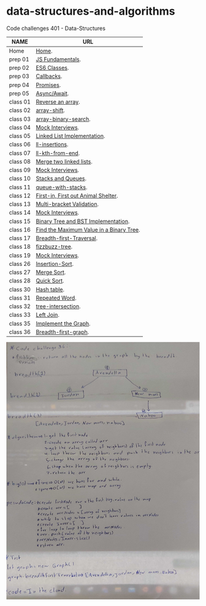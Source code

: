 # data-structures-and-algorithms
Code challenges 401 - Data-Structures


**NAME**     | **URL**
------------ | -------------
Home         | [Home](https://github.com/Abdallah-401-advanced-javascript/data-structures-and-algorithms).
 prep 01     | [JS Fundamentals](https://github.com/Abdallah-Obaid/data-structures-and-algorithms).
 prep 02     | [ES6 Classes](https://repl.it/@AbdallahObaid/ES6-Classes).
 prep 03     | [Callbacks](https://repl.it/@AbdallahObaid/Callbacks).
 prep 04     | [Promises](https://repl.it/@AbdallahObaid/Promises).
 prep 05     | [Async/Await](https://repl.it/@AbdallahObaid/AsyncAwait).
 class 01    | [Reverse an array](https://github.com/Abdallah-401-advanced-javascript/data-structures-and-algorithms/pull/2).
 class 02    | [array-shift](https://github.com/Abdallah-401-advanced-javascript/data-structures-and-algorithms/pull/6).
 class 03    | [array-binary-search](https://github.com/Abdallah-401-advanced-javascript/data-structures-and-algorithms/pull/8).
 class 04    | [Mock Interviews](https://docs.google.com/spreadsheets/d/1s9HPoCWox_9Gi-qM_fDYhcnZ4ZpP7465zM-Z9owYXe8/edit#gid=0).
 class 05    | [Linked List Implementation](https://github.com/Abdallah-401-advanced-javascript/data-structures-and-algorithms/pull/9).
 class 06    | [ll-insertions](https://github.com/Abdallah-401-advanced-javascript/data-structures-and-algorithms/pull/15).
 class 07    | [ll-kth-from-end](https://github.com/Abdallah-401-advanced-javascript/data-structures-and-algorithms/pull/14).
 class 08    | [Merge two linked lists](https://github.com/Abdallah-401-advanced-javascript/data-structures-and-algorithms/tree/ll-merge/challenges/llMerge).   
 class 09    | [Mock Interviews](https://docs.google.com/spreadsheets/d/184Ma-odA2y-AIZ1nPaBUPjw2GpIs80gaB6DIF5mVQPA/edit#gid=0).
 class 10    | [Stacks and Queues](https://github.com/Abdallah-401-advanced-javascript/data-structures-and-algorithms/pull/18).
 class 11    | [queue-with-stacks](https://github.com/Abdallah-401-advanced-javascript/data-structures-and-algorithms/blob/queue-with-stacks/Data-Structures/queueWithStacks/README.md).
 class 12    | [First-in, First out Animal Shelter](https://github.com/Abdallah-401-advanced-javascript/data-structures-and-algorithms/blob/fifo-animal-shelter/challenges/fifoAnimalShelter/README.md). 
 class 13    | [Multi-bracket Validation](https://github.com/Abdallah-401-advanced-javascript/data-structures-and-algorithms/blob/multi-bracket-validation/challenges/multiBracketValidation/README.md).
 class 14    | [Mock Interviews](https://docs.google.com/spreadsheets/d/1MbYbl9_-rlk8_cDj-Njqyk6usfxbyWkUKEWHHzhvqOY/edit?usp=sharing).
 class 15    | [Binary Tree and BST Implementation](https://github.com/Abdallah-401-advanced-javascript/data-structures-and-algorithms/blob/tree/Data-Structures/tree/README.md). 
 class 16    | [Find the Maximum Value in a Binary Tree](https://github.com/Abdallah-401-advanced-javascript/data-structures-and-algorithms/blob/find-maximum-binary-tree/Data-Structures/tree/README.md). 
 class 17    | [Breadth-first-Traversal](https://github.com/Abdallah-401-advanced-javascript/data-structures-and-algorithms/blob/master/Data-Structures/breadth-first-tree/README.md). 
 class 18    | [fizzbuzz-tree](https://github.com/Abdallah-401-advanced-javascript/data-structures-and-algorithms/blob/fizzbuzz-tree/challenges/fizzBuzzTree/README.md).  
 class 19    | [Mock Interviews](https://repl.it/join/aqaqrghd-abdallahobaid).   
 class 26    | [Insertion-Sort](https://github.com/Abdallah-401-advanced-javascript/data-structures-and-algorithms/blob/insertion-Sort/challenges/insertion-Sort/README.md).   
 class 27    | [Merge Sort](https://github.com/Abdallah-401-advanced-javascript/data-structures-and-algorithms/blob/Mergesort/challenges/mergeSort/README.md).    
 class 28    | [Quick Sort](https://github.com/Abdallah-401-advanced-javascript/data-structures-and-algorithms/blob/quick-Sort/challenges/quickSort/README.md).   
 class 30    | [Hash table](https://github.com/Abdallah-401-advanced-javascript/data-structures-and-algorithms/blob/hashtable/Data-Structures/hashtable/README.md).    
 class 31    | [Repeated Word](https://github.com/Abdallah-401-advanced-javascript/data-structures-and-algorithms/blob/repeated-word/Data-Structures/repeatedWord/README.md). 
 class 32    | [tree-intersection](https://github.com/Abdallah-401-advanced-javascript/data-structures-and-algorithms/blob/tree-intersection/Data-Structures/treeIntersection/README.md). 
 class 33    | [Left Join](https://github.com/Abdallah-401-advanced-javascript/data-structures-and-algorithms/blob/left-join/Data-Structures/leftJoin/README.md).
 class 35    | [Implement the Graph](https://github.com/Abdallah-401-advanced-javascript/data-structures-and-algorithms/blob/graph/Data-Structures/graph/README.md).
 class 36    | [Breadth-first-graph](https://github.com/Abdallah-401-advanced-javascript/data-structures-and-algorithms/blob/breadth-first-graph/Data-Structures/breadthFirst-graph/README.md).

 ![Logic](./assets/breadth-first-graph.jpg)
